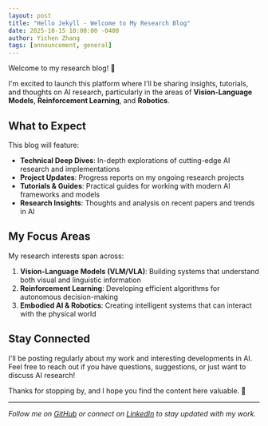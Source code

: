 ```yaml
---
layout: post
title: "Hello Jekyll - Welcome to My Research Blog"
date: 2025-10-15 10:00:00 -0400
author: Yichen Zhang
tags: [announcement, general]
---
```


Welcome to my research blog! 🎉

I'm excited to launch this platform where I'll be sharing insights, tutorials, and thoughts on AI research, particularly in the areas of **Vision-Language Models**, **Reinforcement Learning**, and **Robotics**.

## What to Expect

This blog will feature:

- **Technical Deep Dives**: In-depth explorations of cutting-edge AI research and implementations
- **Project Updates**: Progress reports on my ongoing research projects
- **Tutorials & Guides**: Practical guides for working with modern AI frameworks and models
- **Research Insights**: Thoughts and analysis on recent papers and trends in AI

## My Focus Areas

My research interests span across:

1. **Vision-Language Models (VLM/VLA)**: Building systems that understand both visual and linguistic information
2. **Reinforcement Learning**: Developing efficient algorithms for autonomous decision-making
3. **Embodied AI & Robotics**: Creating intelligent systems that can interact with the physical world

## Stay Connected

I'll be posting regularly about my work and interesting developments in AI. Feel free to reach out if you have questions, suggestions, or just want to discuss AI research!

Thanks for stopping by, and I hope you find the content here valuable. 🚀

---

*Follow me on [GitHub](https://github.com/JarvisZhang24) or connect on [LinkedIn](https://www.linkedin.com/in/yichen-zhang) to stay updated with my work.*